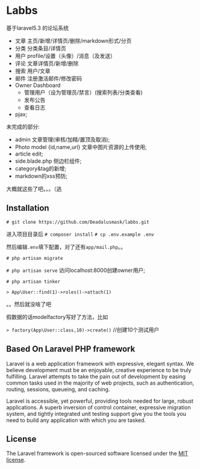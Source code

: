# Labbs

基于laravel5.3 的论坛系统
+ 文章 主页/新增/详情页/删除/markdown形式/分页
+ 分类 分类条目/详情页
+ 用户 profile/设置（头像）/消息（及发送）
+ 评论 文章详情页/新增/删除
+ 搜索 用户/文章
+ 邮件 注册激活邮件/修改密码
+ Owner Dashboard
   - 管理用户（设为管理员/禁言）(搜索列表/分类查看)
   - 发布公告
   - 查看日志
+ pjax;

未完成的部分:
- admin  文章管理(审核/加精/置顶及取消);
- Photo model {id,name,url} 文章中图片资源的上传使用;
- article  edit;
- side.blade.php 侧边栏组件;
- category&tag的新增;
- markdown的xss预防;


大概就这些了吧。。。（逃

## Installation

`# git clone https://github.com/Deadalusmask/labbs.git`

进入项目目录后 `# composer install`
`# cp .env.example .env` 

然后编辑`.env`填下配置，对了还有`app/mail.php`。。

`# php artisan migrate`

`# php artisan serve` 访问localhost:8000创建owner用户;

`# php artisan tinker`

`> App\User::find(1)->roles()->attach(1)`

。。然后就没啥了吧

假数据的话modelfactory写好了方法，比如

`> factory(App\User::class,10)->create()` //创建10个测试用户


## Based On Laravel PHP framework

Laravel is a web application framework with expressive, elegant syntax. We believe development must be an enjoyable, creative experience to be truly fulfilling. Laravel attempts to take the pain out of development by easing common tasks used in the majority of web projects, such as authentication, routing, sessions, queueing, and caching.

Laravel is accessible, yet powerful, providing tools needed for large, robust applications. A superb inversion of control container, expressive migration system, and tightly integrated unit testing support give you the tools you need to build any application with which you are tasked.

## License

The Laravel framework is open-sourced software licensed under the [MIT license](http://opensource.org/licenses/MIT).
